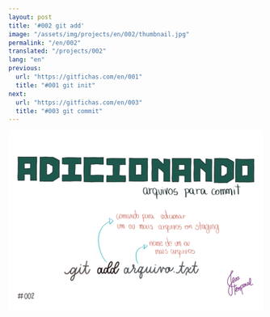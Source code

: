 ```yaml
---
layout: post
title: '#002 git add'
image: "/assets/img/projects/en/002/thumbnail.jpg"
permalink: "/en/002"
translated: "/projects/002"
lang: "en"
previous:
  url: "https://gitfichas.com/en/001"
  title: "#001 git init"
next:
  url: "https://gitfichas.com/en/003"
  title: "#003 git commit"
---
```


<img src="/assets/img/projects/en/002/full.jpg">